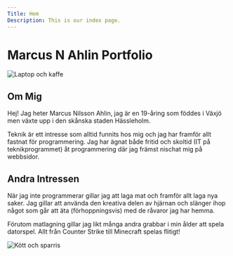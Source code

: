 ```yaml
---
Title: Hem
Description: This is our index page.
---
```


Marcus N Ahlin Portfolio
==========================

<div class="col-home">
<picture>
    <source media="(min-width: 668px)" srcset="%base_url%/image/laptop_coffee_orange.jpg?q=80&h=500">
    <img src="%base_url%/image/laptop_coffee_orange?q=80" alt="Laptop och kaffe">
</picture>

<div class="right">
<h2 class="arrow">Om Mig</h2>
<p>
Hej! Jag heter Marcus Nilsson Ahlin, jag är en 19-åring som föddes i Växjö men växte upp i den skånska staden Hässleholm.

Teknik är ett intresse som alltid funnits hos mig och jag har framför allt fastnat för programmering. Jag har ägnat både fritid och skoltid (IT på teknikprogrammet) åt programmering där jag främst nischat mig på webbsidor.

</p>
</div>
</div>

<div class="col-home">

<div class="left">
<h2 class="arrow">Andra Intressen</h2>
<p>
När jag inte programmerar gillar jag att laga mat och framför allt laga nya saker. Jag gillar att använda den kreativa delen av hjärnan och slänger ihop något som går att äta (förhoppningsvis) med de råvaror jag har hemma.

Förutom matlagning gillar jag likt många andra grabbar i min ålder att spela datorspel. Allt från Counter Strike till Minecraft spelas flitigt! 
</p>
</div>

<picture>
    <source media="(min-width: 668px)" srcset="%base_url%/image/food.jpg?q=80">
    <img src="%base_url%/image/food.jpg?q=80" alt="Kött och sparris">
</picture>
</div>